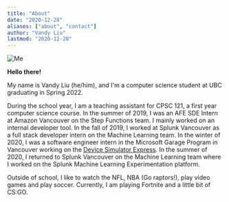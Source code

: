 ```yaml
---
title: "About"
date: "2020-12-28"
aliases: ["about", "contact"]
author: "Vandy Liu"
lastmod: "2020-12-28"
---
```


![Me](/author.jpg)

**Hello there!** 

My name is Vandy Liu (he/him), and I'm a computer science student at UBC graduating in Spring 2022.

During the school year, I am a teaching assistant for CPSC 121, a first year computer science course.
In the summer of 2019, I was an AFE SDE Intern at Amazon Vancouver on the Step Functions team. I mainly worked on an internal developer tool.
In the fall of 2019, I worked at Splunk Vancouver as a full stack developer intern on the Machine Learning team. In the winter of 2020, I was a software engineer intern in the Microsoft Garage Program in Vancouver working on the [Device Simulator Express](https://aka.ms/getDSX). In the summer of 2020, I returned to Splunk Vancouver on the Machine Learning team where I worked on the Splunk Machine Learning Experimentation platform.

Outside of school, I like to watch the NFL, NBA (Go raptors!), play video games and play soccer. Currently, I am playing Fortnite and a little bit of CS:GO.

